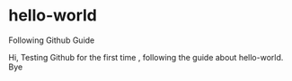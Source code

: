 # hello-world
Following Github Guide

Hi, 
Testing Github for the first time , following the guide about hello-world.
Bye
